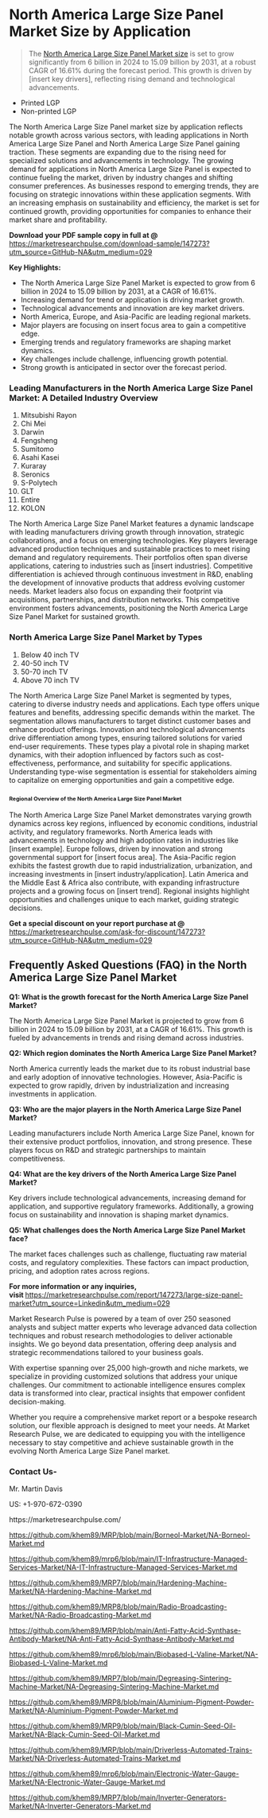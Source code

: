 <h1>North America Large Size Panel Market&nbsp;Size by Application</h1><blockquote><p>The <a href="https://marketresearchpulse.com/download-sample/147273?utm_source=GitHub-NA&amp;utm_medium=029">North America Large Size Panel Market size</a> is set to grow significantly from 6 billion in 2024 to 15.09 billion by 2031, at a robust CAGR of 16.61% during the forecast period. This growth is driven by [insert key drivers], reflecting rising demand and technological advancements.</p></blockquote><ul><li>Printed LGP<li> Non-printed LGP</li></ul><p>The North America Large Size Panel market size by application reflects notable growth across various sectors, with leading applications in North America Large Size Panel and North America Large Size Panel gaining traction. These segments are expanding due to the rising need for specialized solutions and advancements in technology. The growing demand for applications in North America Large Size Panel is expected to continue fueling the market, driven by industry changes and shifting consumer preferences. As businesses respond to emerging trends, they are focusing on strategic innovations within these application segments. With an increasing emphasis on sustainability and efficiency, the market is set for continued growth, providing opportunities for companies to enhance their market share and profitability.</p><p><strong>Download your PDF sample copy in full at @ </strong><a href="https://marketresearchpulse.com/download-sample/147273?utm_source=GitHub-NA&amp;utm_medium=029">https://marketresearchpulse.com/download-sample/147273?utm_source=GitHub-NA&amp;utm_medium=029</a></p><p><strong>Key Highlights: </strong></p><ul><li>The North America Large Size Panel Market is expected to grow from 6 billion in 2024 to 15.09 billion by 2031, at a CAGR of 16.61%.</li><li>Increasing demand for trend or application is driving market growth.</li><li>Technological advancements and innovation are key market drivers.</li><li>North America, Europe, and Asia-Pacific are leading regional markets.</li><li>Major players are focusing on insert focus area to gain a competitive edge.</li><li>Emerging trends and regulatory frameworks are shaping market dynamics.</li><li>Key challenges include challenge, influencing growth potential.</li><li>Strong growth is anticipated in sector over the forecast period.</li></ul><h3>Leading Manufacturers in the North America Large Size Panel Market: A Detailed Industry Overview</h3><ol><li>Mitsubishi Rayon</li><li>Chi Mei</li><li>Darwin</li><li>Fengsheng</li><li>Sumitomo</li><li>Asahi Kasei</li><li>Kuraray</li><li>Seronics</li><li>S-Polytech</li><li>GLT</li><li>Entire</li><li>KOLON</li></ol><div class="flex max-w-full flex-col flex-grow"><div class="min-h-8 text-message flex w-full flex-col items-end gap-2 whitespace-normal break-words [.text-message+&amp;]:mt-5" dir="auto" data-message-author-role="assistant" data-message-id="fd8432e4-4910-450d-b182-61b7bfb0a01f" data-message-model-slug="gpt-4o"><div class="flex w-full flex-col gap-1 empty:hidden first:pt-[3px]"><div class="markdown prose w-full break-words dark:prose-invert light"><p>The North America Large Size Panel Market features a dynamic landscape with leading manufacturers driving growth through innovation, strategic collaborations, and a focus on emerging technologies. Key players leverage advanced production techniques and sustainable practices to meet rising demand and regulatory requirements. Their portfolios often span diverse applications, catering to industries such as [insert industries]. Competitive differentiation is achieved through continuous investment in R&amp;D, enabling the development of innovative products that address evolving customer needs. Market leaders also focus on expanding their footprint via acquisitions, partnerships, and distribution networks. This competitive environment fosters advancements, positioning the North America Large Size Panel Market for sustained growth.</p></div></div></div></div><h3>North America Large Size Panel Market by Types</h3><ol><li>Below 40 inch TV<li> 40-50 inch TV<li> 50-70 inch TV<li> Above 70 inch TV</li></ol><div class="flex max-w-full flex-col flex-grow"><div class="min-h-8 text-message flex w-full flex-col items-end gap-2 whitespace-normal break-words [.text-message+&amp;]:mt-5" dir="auto" data-message-author-role="assistant" data-message-id="084470be-0bb7-4664-bddf-5156b4f41249" data-message-model-slug="gpt-4o-mini"><div class="flex w-full flex-col gap-1 empty:hidden first:pt-[3px]"><div class="markdown prose w-full break-words dark:prose-invert light"><p>The North America Large Size Panel Market is segmented by types, catering to diverse industry needs and applications. Each type offers unique features and benefits, addressing specific demands within the market. The segmentation allows manufacturers to target distinct customer bases and enhance product offerings. Innovation and technological advancements drive differentiation among types, ensuring tailored solutions for varied end-user requirements. These types play a pivotal role in shaping market dynamics, with their adoption influenced by factors such as cost-effectiveness, performance, and suitability for specific applications. Understanding type-wise segmentation is essential for stakeholders aiming to capitalize on emerging opportunities and gain a competitive edge.</p></div></div></div></div><h3><span style="font-size: 11px;">Regional Overview of the North America Large Size Panel Market</span></h3><div class="flex max-w-full flex-col flex-grow"><div class="min-h-8 text-message flex w-full flex-col items-end gap-2 whitespace-normal break-words [.text-message+&amp;]:mt-5" dir="auto" data-message-author-role="assistant" data-message-id="e9038762-ce64-4e30-91c9-9bd413514231" data-message-model-slug="gpt-4o-mini"><div class="flex w-full flex-col gap-1 empty:hidden first:pt-[3px]"><div class="markdown prose w-full break-words dark:prose-invert light"><p>The North America Large Size Panel Market demonstrates varying growth dynamics across key regions, influenced by economic conditions, industrial activity, and regulatory frameworks. North America leads with advancements in technology and high adoption rates in industries like [insert example]. Europe follows, driven by innovation and strong governmental support for [insert focus area]. The Asia-Pacific region exhibits the fastest growth due to rapid industrialization, urbanization, and increasing investments in [insert industry/application]. Latin America and the Middle East &amp; Africa also contribute, with expanding infrastructure projects and a growing focus on [insert trend]. Regional insights highlight opportunities and challenges unique to each market, guiding strategic decisions.</p></div></div></div></div><p><strong>Get a special discount on your report purchase at @ </strong><a href="https://marketresearchpulse.com/ask-for-discount/147273?utm_source=GitHub-NA&amp;utm_medium=029">https://marketresearchpulse.com/ask-for-discount/147273?utm_source=GitHub-NA&amp;utm_medium=029</a></p><h2>Frequently Asked Questions (FAQ) in the North America Large Size Panel Market</h2><p><strong>Q1: What is the growth forecast for the North America Large Size Panel Market?</strong></p><p>The North America Large Size Panel Market is projected to grow from 6 billion in 2024 to 15.09 billion by 2031, at a CAGR of 16.61%. This growth is fueled by advancements in trends and rising demand across industries.</p><p><strong>Q2: Which region dominates the North America Large Size Panel Market?</strong></p><p>North America currently leads the market due to its robust industrial base and early adoption of innovative technologies. However, Asia-Pacific is expected to grow rapidly, driven by industrialization and increasing investments in application.</p><p><strong>Q3: Who are the major players in the North America Large Size Panel Market?</strong></p><p>Leading manufacturers include North America Large Size Panel, known for their extensive product portfolios, innovation, and strong presence. These players focus on R&amp;D and strategic partnerships to maintain competitiveness.</p><p><strong>Q4: What are the key drivers of the North America Large Size Panel Market?</strong></p><p>Key drivers include technological advancements, increasing demand for application, and supportive regulatory frameworks. Additionally, a growing focus on sustainability and innovation is shaping market dynamics.</p><p><strong>Q5: What challenges does the North America Large Size Panel Market face?</strong></p><p>The market faces challenges such as challenge, fluctuating raw material costs, and regulatory complexities. These factors can impact production, pricing, and adoption rates across regions.</p><p><strong>For more information or any inquiries, visit&nbsp;</strong><a href="https://marketresearchpulse.com/report/147273/large-size-panel-market?utm_source=Linkedin&utm_medium=029">https://marketresearchpulse.com/report/147273/large-size-panel-market?utm_source=Linkedin&utm_medium=029</a></p><p>Market Research Pulse is powered by a team of over 250 seasoned analysts and subject matter experts who leverage advanced data collection techniques and robust research methodologies to deliver actionable insights. We go beyond data presentation, offering deep analysis and strategic recommendations tailored to your business goals.</p><p>With expertise spanning over 25,000 high-growth and niche markets, we specialize in providing customized solutions that address your unique challenges. Our commitment to actionable intelligence ensures complex data is transformed into clear, practical insights that empower confident decision-making.</p><p>Whether you require a comprehensive market report or a bespoke research solution, our flexible approach is designed to meet your needs. At Market Research Pulse, we are dedicated to equipping you with the intelligence necessary to stay competitive and achieve sustainable growth in the evolving North America Large Size Panel market.</p><h3><strong>Contact Us-</strong></h3><p>Mr. Martin Davis</p><p>US: +1-970-672-0390</p><p>https://marketresearchpulse.com/</p><p><a href="https://github.com/khem89/MRP/blob/main/Borneol-Market/NA-Borneol-Market.md">https://github.com/khem89/MRP/blob/main/Borneol-Market/NA-Borneol-Market.md</a></p><p><a href="https://github.com/khem89/mrp6/blob/main/IT-Infrastructure-Managed-Services-Market/NA-IT-Infrastructure-Managed-Services-Market.md">https://github.com/khem89/mrp6/blob/main/IT-Infrastructure-Managed-Services-Market/NA-IT-Infrastructure-Managed-Services-Market.md</a></p><p><a href="https://github.com/khem89/MRP7/blob/main/Hardening-Machine-Market/NA-Hardening-Machine-Market.md">https://github.com/khem89/MRP7/blob/main/Hardening-Machine-Market/NA-Hardening-Machine-Market.md</a></p><p><a href="https://github.com/khem89/MRP8/blob/main/Radio-Broadcasting-Market/NA-Radio-Broadcasting-Market.md">https://github.com/khem89/MRP8/blob/main/Radio-Broadcasting-Market/NA-Radio-Broadcasting-Market.md</a></p><p><a href="https://github.com/khem89/MRP/blob/main/Anti-Fatty-Acid-Synthase-Antibody-Market/NA-Anti-Fatty-Acid-Synthase-Antibody-Market.md">https://github.com/khem89/MRP/blob/main/Anti-Fatty-Acid-Synthase-Antibody-Market/NA-Anti-Fatty-Acid-Synthase-Antibody-Market.md</a></p><p><a href="https://github.com/khem89/mrp6/blob/main/Biobased-L-Valine-Market/NA-Biobased-L-Valine-Market.md">https://github.com/khem89/mrp6/blob/main/Biobased-L-Valine-Market/NA-Biobased-L-Valine-Market.md</a></p><p><a href="https://github.com/khem89/MRP7/blob/main/Degreasing-Sintering-Machine-Market/NA-Degreasing-Sintering-Machine-Market.md">https://github.com/khem89/MRP7/blob/main/Degreasing-Sintering-Machine-Market/NA-Degreasing-Sintering-Machine-Market.md</a></p><p><a href="https://github.com/khem89/MRP8/blob/main/Aluminium-Pigment-Powder-Market/NA-Aluminium-Pigment-Powder-Market.md">https://github.com/khem89/MRP8/blob/main/Aluminium-Pigment-Powder-Market/NA-Aluminium-Pigment-Powder-Market.md</a></p><p><a href="https://github.com/khem89/MRP9/blob/main/Black-Cumin-Seed-Oil-Market/NA-Black-Cumin-Seed-Oil-Market.md">https://github.com/khem89/MRP9/blob/main/Black-Cumin-Seed-Oil-Market/NA-Black-Cumin-Seed-Oil-Market.md</a></p><p><a href="https://github.com/khem89/MRP/blob/main/Driverless-Automated-Trains-Market/NA-Driverless-Automated-Trains-Market.md">https://github.com/khem89/MRP/blob/main/Driverless-Automated-Trains-Market/NA-Driverless-Automated-Trains-Market.md</a></p><p><a href="https://github.com/khem89/mrp6/blob/main/Electronic-Water-Gauge-Market/NA-Electronic-Water-Gauge-Market.md">https://github.com/khem89/mrp6/blob/main/Electronic-Water-Gauge-Market/NA-Electronic-Water-Gauge-Market.md</a></p><p><a href="https://github.com/khem89/MRP7/blob/main/Inverter-Generators-Market/NA-Inverter-Generators-Market.md">https://github.com/khem89/MRP7/blob/main/Inverter-Generators-Market/NA-Inverter-Generators-Market.md</a></p>
